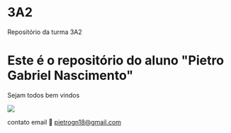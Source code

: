 # 3A2

Repositório da turma 3A2

# Este é o repositório do aluno "Pietro Gabriel Nascimento"

Sejam todos bem vindos

![](https://tenor.com/hp62aBw7fnH.gif)

contato email 📧 pietrogn18@gmail.com


